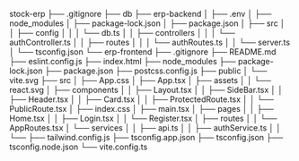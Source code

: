 stock-erp
├── .gitignore
├── db
├── erp-backend
│ ├── .env
│ ├── node_modules
│ ├── package-lock.json
│ ├── package.json
│ ├── src
│ │ ├── config
│ │ │ └── db.ts
│ │ ├── controllers
│ │ │ └── authController.ts
│ │ ├── routes
│ │ │ └── authRoutes.ts
│ │ └── server.ts
│ └── tsconfig.json
└── erp-frontend
├── .gitignore
├── README.md
├── eslint.config.js
├── index.html
├── node_modules
├── package-lock.json
├── package.json
├── postcss.config.js
├── public
│ └── vite.svg
├── src
│ ├── App.css
│ ├── App.tsx
│ ├── assets
│ │ └── react.svg
│ ├── components
│ │ ├── Layout.tsx
│ │ ├── SideBar.tsx
│ │ ├── Header.tsx
│ │ ├── Card.tsx
│ │ ├── ProtectedRoute.tsx
│ │ └── PublicRoute.tsx
│ ├── index.css
│ ├── main.tsx
│ ├── pages
│ │ ├── Home.tsx
│ │ ├── Login.tsx
│ │ └── Register.tsx
│ ├── routes
│ │ └── AppRoutes.tsx
│ └── services
│ │ ├── api.ts
│ │ ├── authService.ts
│ │ └──
├── tailwind.config.js
├── tsconfig.app.json
├── tsconfig.json
├── tsconfig.node.json
└── vite.config.ts
